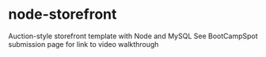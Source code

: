 # node-storefront
Auction-style storefront template with Node and MySQL
See BootCampSpot submission page for link to video walkthrough
